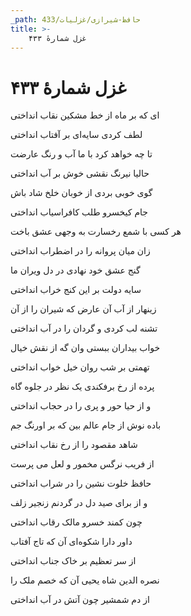 ```yaml
---
_path: حافظ-شیرازی/غزلیات/433
title: >-
    غزل شمارهٔ ۴۳۳
---
```

# غزل شمارهٔ ۴۳۳

<div class="b" id="bn1"><div class="m1"><p>ای که بر ماه از خط مشکین نقاب انداختی</p></div>
<div class="m2"><p>لطف کردی سایه‌ای بر آفتاب انداختی</p></div></div>
<div class="b" id="bn2"><div class="m1"><p>تا چه خواهد کرد با ما آب و رنگ عارضت</p></div>
<div class="m2"><p>حالیا نیرنگ نقشی خوش بر آب انداختی</p></div></div>
<div class="b" id="bn3"><div class="m1"><p>گوی خوبی بردی از خوبان خلخ شاد باش</p></div>
<div class="m2"><p>جام کیخسرو طلب کافراسیاب انداختی</p></div></div>
<div class="b" id="bn4"><div class="m1"><p>هر کسی با شمع رخسارت به وجهی عشق باخت</p></div>
<div class="m2"><p>زان میان پروانه را در اضطراب انداختی</p></div></div>
<div class="b" id="bn5"><div class="m1"><p>گنج عشق خود نهادی در دل ویران ما</p></div>
<div class="m2"><p>سایه دولت بر این کنج خراب انداختی</p></div></div>
<div class="b" id="bn6"><div class="m1"><p>زینهار از آب آن عارض که شیران را از آن</p></div>
<div class="m2"><p>تشنه لب کردی و گردان را در آب انداختی</p></div></div>
<div class="b" id="bn7"><div class="m1"><p>خواب بیداران ببستی وان گه از نقش خیال</p></div>
<div class="m2"><p>تهمتی بر شب روان خیل خواب انداختی</p></div></div>
<div class="b" id="bn8"><div class="m1"><p>پرده از رخ برفکندی یک نظر در جلوه گاه</p></div>
<div class="m2"><p>و از حیا حور و پری را در حجاب انداختی</p></div></div>
<div class="b" id="bn9"><div class="m1"><p>باده نوش از جام عالم بین که بر اورنگ جم</p></div>
<div class="m2"><p>شاهد مقصود را از رخ نقاب انداختی</p></div></div>
<div class="b" id="bn10"><div class="m1"><p>از فریب نرگس مخمور و لعل می پرست</p></div>
<div class="m2"><p>حافظ خلوت نشین را در شراب انداختی</p></div></div>
<div class="b" id="bn11"><div class="m1"><p>و از برای صید دل در گردنم زنجیر زلف</p></div>
<div class="m2"><p>چون کمند خسرو مالک رقاب انداختی</p></div></div>
<div class="b" id="bn12"><div class="m1"><p>داور دارا شکوه‌ای آن که تاج آفتاب</p></div>
<div class="m2"><p>از سر تعظیم بر خاک جناب انداختی</p></div></div>
<div class="b" id="bn13"><div class="m1"><p>نصره الدین شاه یحیی آن که خصم ملک را</p></div>
<div class="m2"><p>از دم شمشیر چون آتش در آب انداختی</p></div></div>
